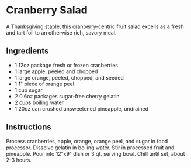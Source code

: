 # Cranberry Salad
A Thanksgiving staple, this cranberry-centric fruit salad excells as a fresh and tart foil to an otherwise rich, savory meal.

## Ingredients
- 1 12oz package fresh or frozen cranberries
- 1 large apple, peeled and chopped
- 1 large orange, peeled, chopped, and seeded
- 1 1" piece of orange peel
- 1 cup sugar
- 2 0.6oz packages sugar-free cherry gelatin
- 2 cups boiling water
- 1 20oz can crushed unsweetened pineapple, undrained

## Instructions
Process cranberries, apple, orange, orange peel, and sugar in food processor. Dissolve gelatin in boiling water. Stir in processed fruit and pineapple. Pour into 12"x9" dish or 3 qt. serving bowl. Chill until set, about 2-3 hours.
